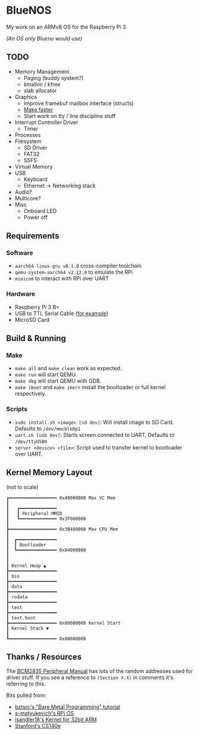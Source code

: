 # BlueNOS

My work on an ARMv8 OS for the Raspberry Pi 3.

*(An OS only Blueno would use)*

## TODO
- Memory Management
  - Paging (buddy system?)
  - kmalloc / kfree
  - slab allocator
- Graphics
  - Improve framebuf mailbox interface (structs)
  - [Make faster](https://www.raspberrypi.org/forums/viewtopic.php?t=213964)
  - Start work on tty / line discipline stuff
- Interrupt Controller Driver
  - Timer
- Processes
- Filesystem
  - SD Driver
  - FAT32
  - S5FS
- Virtual Memory
- USB
  - Keyboard
  - Ethernet -> Networking stack
- Audio?
- Multicore?
- Misc
  - Onboard LED
  - Power off

## Requirements
### Software
- `aarch64-linux-gnu v8.1.0` cross-compiler toolchain
- `qemu-system-aarch64 v2.12.0` to emulate the RPi
- `minicom` to interact with RPi over UART

### Hardware
- Raspberry Pi 3 B+
- USB to TTL Serial Cable ([for example][usb_to_ttl])
- MicroSD Card

## Build & Running
### Make
- `make all` and `make clean` work as expected.
- `make run` will start QEMU.
- `make dbg` will start QEMU with GDB.
- `make iboot` and `make ikern` install the bootloader or full kernel respectively.

### Scripts
- `sudo install.sh <image> [sd dev]`: Will install image to SD Card. Defaults to `/dev/mmcblk0p1`
- `uart.sh [usb dev]`: Starts screen connected to UART. Defaults to `/dev/ttyUSB0`
- `server <device> <file>`: Script used to transfer kernel to bootloader over UART.

## Kernel Memory Layout
(not to scale)
```
┏━━━━━━━━━━━━━━━━━━ 0x40000000 Max VC Mem
┃
┃   ┏━━━━━━━━━━━━━━
┃   ┃ Peripheral MMIO
┃   ┗━━━━━━━━━━━━━━ 0x3F000000
┃
┣━━━━━━━━━━━━━━━━━━ 0x3B400000 Max CPU Mem
┃
┃  ┏━━━━━━━━━━━━━━━
┃  ┃ Bootloader
┃  ┗━━━━━━━━━━━━━━━ 0x04000000
┃
┃
┃ Kernel Heap ▲
┣━━━━━━━━━━━━━━━━━━
┃ bss
┣━━━━━━━━━━━━━━━━━━
┃ data
┣━━━━━━━━━━━━━━━━━━
┃ rodata
┣━━━━━━━━━━━━━━━━━━
┃ text
┣━━━━━━━━━━━━━━━━━━
┃ text.boot
┣━━━━━━━━━━━━━━━━━━ 0x00080000 Kernel Start
┃ Kernel Stack ▼
┃
┗━━━━━━━━━━━━━━━━━━ 0x00000000
```

## Thanks / Resources

The [BCM2835 Peripheral Manual](https://web.stanford.edu/class/cs140e/docs/BCM2837-ARM-Peripherals.pdf)
has lots of the random addresses used for driver stuff. If you see a reference to `(Section X.X)`
in comments it's referring to this.

Bits pulled from:
- [bztsrc's "Bare Metal Programming" tutorial](https://github.com/bztsrc/raspi3-tutorial)
- [s-matyukevich's RPi OS](https://github.com/s-matyukevich/raspberry-pi-os)
- [jsandler18's Kernel for 32bit ARM](https://github.com/jsandler18/raspi-kernel)
- [Stanford's CS140e](https://web.stanford.edu/class/cs140e)

[usb_to_ttl]: https://www.amazon.com/JBtek-WINDOWS-Supported-Raspberry-Programming/dp/B00QT7LQ88/
